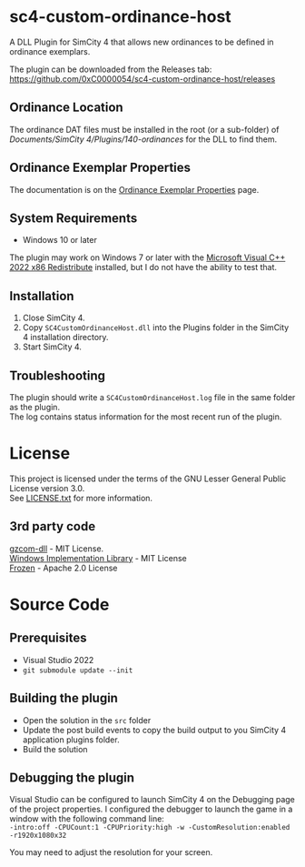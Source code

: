 # sc4-custom-ordinance-host

A DLL Plugin for SimCity 4 that allows new ordinances to be defined in ordinance exemplars.

The plugin can be downloaded from the Releases tab: https://github.com/0xC0000054/sc4-custom-ordinance-host/releases

## Ordinance Location

The ordinance DAT files must be installed in the root (or a sub-folder) of _Documents/SimCity 4/Plugins/140-ordinances_ for the DLL to find them.    

## Ordinance Exemplar Properties

The documentation is on the [Ordinance Exemplar Properties](docs/Ordinance_Exemplar_Properties.md) page.

## System Requirements

* Windows 10 or later

The plugin may work on Windows 7 or later with the [Microsoft Visual C++ 2022 x86 Redistribute](https://aka.ms/vs/17/release/vc_redist.x86.exe)
installed, but I do not have the ability to test that.

## Installation

1. Close SimCity 4.
2. Copy `SC4CustomOrdinanceHost.dll` into the Plugins folder in the SimCity 4 installation directory.
3. Start SimCity 4.

## Troubleshooting

The plugin should write a `SC4CustomOrdinanceHost.log` file in the same folder as the plugin.    
The log contains status information for the most recent run of the plugin.

# License

This project is licensed under the terms of the GNU Lesser General Public License version 3.0.    
See [LICENSE.txt](LICENSE.txt) for more information.

## 3rd party code

[gzcom-dll](https://github.com/nsgomez/gzcom-dll/tree/master) - MIT License.    
[Windows Implementation Library](https://github.com/microsoft/wil) - MIT License   
[Frozen](https://github.com/serge-sans-paille/frozen) - Apache 2.0 License   

# Source Code

## Prerequisites

* Visual Studio 2022
* `git submodule update --init`

## Building the plugin

* Open the solution in the `src` folder
* Update the post build events to copy the build output to you SimCity 4 application plugins folder.
* Build the solution

## Debugging the plugin

Visual Studio can be configured to launch SimCity 4 on the Debugging page of the project properties.
I configured the debugger to launch the game in a window with the following command line:    
`-intro:off -CPUCount:1 -CPUPriority:high -w -CustomResolution:enabled -r1920x1080x32`

You may need to adjust the resolution for your screen.
